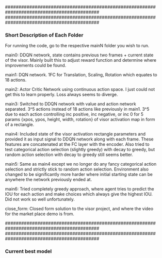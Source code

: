 ###########################################################################################
###########################################################################################

### Short Description of Each Folder

For running the code, go to the respective mainN folder you wish to run.

main0: DDQN network, state contains previous two frames + current state of the visor. Mainly built this to adjust reward function and determine where improvements could be found.

main1: DQN network. 1FC for Translation, Scaling, Rotation which equates to 18 actions.

main2: Actor Critic Network using continuous action space. I just could not get this to learn properly. Loss always seems to diverge.

main3: Switched to DDQN network with value and action network separated. 3^5 actions instead of 18 actions like previously in main1. 3^5 due to each action controlling inc positive, inc negative, or inc 0 for 5 params {xpos, ypos, height, width, rotation} of visor activation map in form of a rectangle.

main4: Included state of the visor activation rectangle parameters and provided it as input signal to DDQN network along with each frame. These features are concatenated at the FC layer with the encoder. Also tried to test categorical action selection (slightly greedy) with decay to greedy, but random action selection with decay to greedy still seems better.

main5: Same as main4 except we no longer do any fancy categorical action selection and strictly stick to random action selection. Environment also changed to be significantly more harder where initial starting state can be anywhere the network previously ended at.

main6: Tried completely greedy approach, where agent tries to predict the IOU for each action and make choices which always give the highest IOU. Did not work so well unfortunately.

close_form: Closed form solution to the visor project, and where the video for the market place demo is from. 



###########################################################################################
###########################################################################################

### Current best model


